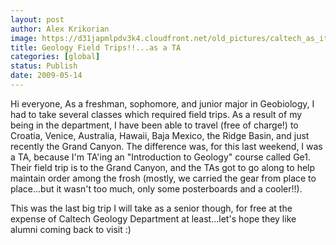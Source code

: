 ```yaml
---
layout: post
author: Alex Krikorian
image: https://d31japmlpdv3k4.cloudfront.net/old_pictures/caltech_as_it_happens/6a0105349b8251970b01157087cd3d970b.jpg
title: Geology Field Trips!!...as a TA
categories: [global]
status: Publish
date: 2009-05-14
---
```


Hi everyone,
As a freshman, sophomore, and junior major in Geobiology, I had to take several classes which required field trips. As a result of my being in the department, I have been able to travel (free of charge!) to Croatia, Venice, Australia, Hawaii, Baja Mexico, the Ridge Basin, and just recently the Grand Canyon. The difference was, for this last weekend, I was a TA, because I'm TA'ing an "Introduction to Geology" course called Ge1. Their field trip is to the Grand Canyon, and the TAs got to go along to help maintain order among the frosh (mostly, we carried the gear from place to place...but it wasn't too much, only some posterboards and a cooler!!).

This was the last big trip I will take as a senior though, for free at the expense of Caltech Geology Department at least...let's hope they like alumni coming back to visit :)
